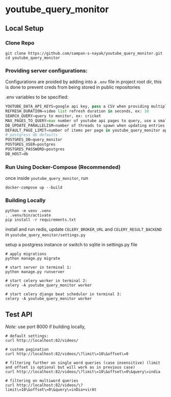 # youtube_query_monitor

## Local Setup

### Clone Repo

```shell
git clone https://github.com/sampan-s-nayak/youtube_query_monitor.git
cd youtube_query_monitor
```

### Providing server configurations:
Configurations are proided by adding into a `.env` file in project root dir, this is done to prevent creds from being stored in public repositories

.env variables to be specified:
```python
YOUTUBE_DATA_API_KEYS=google api key, pass a CSV when providing multiple keys
REFRESH_DURATION=video list refresh duration in seconds, ex: 10
SEARCH_QUERY=query to monitor, ex: cricket
MAX_PAGES_TO_QUERY=max number of youtube api pages to query, use a smaller number to prevent exceeding quota, ex: 100
DB_UPDATE_PARALLELISM=number of threads to spawn when updating entries in db, ideal setting depends on compute env, ex: 4
DEFAULT_PAGE_LIMIT=number of items per page in youtube_query_monitor api response, default is 25
# postgress db defaults
POSTGRES_DB=query_monitor
POSTGRES_USER=postgres
POSTGRES_PASSWORD=postgres
DB_HOST=db
```

### Run Using Docker-Compose (Recommended)
once inside `youtube_query_monitor`, run 

```shell
docker-compose up --build
```

### Building Locally

```shell
python -m venv .venv 
. .venv/bin/activate
pip install -r requirements.txt
```

install and run redis, update `CELERY_BROKER_URL` and  `CELERY_RESULT_BACKEND` in `youtube_query_monitor/settings.py`

setup a postgress instance or switch to sqlite in settings.py file

```shell
# apply migrations
python manage.py migrate

# start server in terminal 1:
python manage.py runserver

# start celery worker in terminal 2:
celery -A youtube_query_monitor worker

# start celery django beat scheduler in terminal 3:
celery -A youtube_query_monitor worker
```

## Test API

*Note:* use port 8000 if building locally,

```
# default settings:
curl http://localhost:82/videos/

# custom pagination
curl http://localhost:82/videos/\?limit\=10\&offset\=0

# filtering further on single word queries (case insensitive) (limit and offset is optional but will work as in previous case)
curl http://localhost:82/videos/\?limit\=10\&offset\=0\&query\=india

# filtering on multiword queries
curl http://localhost:82/videos/\?limit\=10\&offset\=0\&query\=inDia+virAt
```
